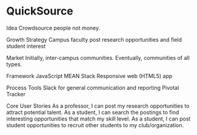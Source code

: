 QuickSource
=====

Idea
Crowdsource people not money. 

Growth Strategy
Campus faculty post research opportunities and field student interest

Market 
Initially, inter-campus communities. 
Eventually, communities of all types. 

Framework
JavaScript
MEAN Stack
Responsive web (HTML5) app

Process Tools
Slack for general communication and reporting
Pivotal Tracker

Core User Stories
As a professor, I can post my research opportunities to attract potential talent. 
As a student, I can search the postings to find interesting opportunities that match my skill level. 
As a student, I can post student opportunities to recruit other students to my club/organization. 


